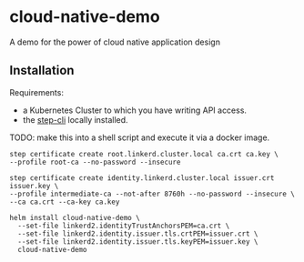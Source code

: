 # cloud-native-demo
A demo for the power of cloud native application design


## Installation

Requirements:
* a Kubernetes Cluster to which you have writing API access.
* the [step-cli](https://github.com/smallstep/cli) locally installed.

TODO: make this into a shell script and execute it via a docker image.

```
step certificate create root.linkerd.cluster.local ca.crt ca.key \
--profile root-ca --no-password --insecure

step certificate create identity.linkerd.cluster.local issuer.crt issuer.key \
--profile intermediate-ca --not-after 8760h --no-password --insecure \
--ca ca.crt --ca-key ca.key

helm install cloud-native-demo \
  --set-file linkerd2.identityTrustAnchorsPEM=ca.crt \
  --set-file linkerd2.identity.issuer.tls.crtPEM=issuer.crt \
  --set-file linkerd2.identity.issuer.tls.keyPEM=issuer.key \
  cloud-native-demo
```